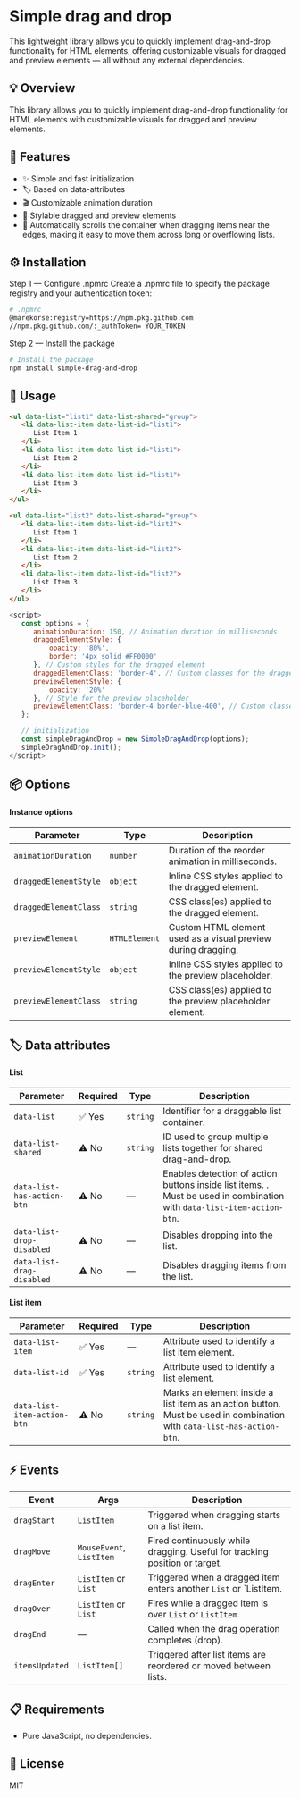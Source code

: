 # Simple drag and drop

This lightweight library allows you to quickly implement drag-and-drop functionality for HTML elements, offering customizable visuals for dragged and preview elements — all without any external dependencies.

## 💡 Overview

This library allows you to quickly implement drag-and-drop functionality for HTML elements with customizable visuals for dragged and preview elements.

## 🧩 Features

- ✨ Simple and fast initialization
- 🏷️ Based on data-attributes
- 🎬 Customizable animation duration
- 🎨 Stylable dragged and preview elements
- 🧲 Automatically scrolls the container when dragging items near the edges, making it easy to move them across long or overflowing lists.

## ⚙️ Installation
Step 1 — Configure .npmrc
Create a .npmrc file to specify the package registry and your authentication token:
 
```bash
# .npmrc
@marekorse:registry=https://npm.pkg.github.com
//npm.pkg.github.com/:_authToken= YOUR_TOKEN
```

Step 2 — Install the package

```bash
# Install the package
npm install simple-drag-and-drop
```


## 🚀 Usage

```html
<ul data-list="list1" data-list-shared="group">
   <li data-list-item data-list-id="list1">
      List Item 1
   </li>
   <li data-list-item data-list-id="list1">
      List Item 2
   </li>
   <li data-list-item data-list-id="list1">
      List Item 3
   </li>
</ul>

<ul data-list="list2" data-list-shared="group">
   <li data-list-item data-list-id="list2">
      List Item 1
   </li>
   <li data-list-item data-list-id="list2">
      List Item 2
   </li>
   <li data-list-item data-list-id="list2">
      List Item 3
   </li>
</ul>
```


```js
<script>
   const options = {
      animationDuration: 150, // Animation duration in milliseconds
      draggedElementStyle: { 
          opacity: '80%', 
          border: '4px solid #FF0000' 
      }, // Custom styles for the dragged element
      draggedElementClass: 'border-4', // Custom classes for the dragged element 
      previewElementStyle: { 
          opacity: '20%' 
      }, // Style for the preview placeholder
      previewElementClass: 'border-4 border-blue-400', // Custom classes for the preview placeholder
   };

   // initialization
   const simpleDragAndDrop = new SimpleDragAndDrop(options);
   simpleDragAndDrop.init();
</script>
```


## 📦 Options

#### Instance options

| Parameter                | Type          | Description                                                                 |
|--------------------------|---------------|-----------------------------------------------------------------------------|
| `animationDuration`      | `number`      | Duration of the reorder animation in milliseconds.                            |
| `draggedElementStyle`    | `object`      | Inline CSS styles applied to the dragged element.                          |
| `draggedElementClass`    | `string`      | CSS class(es) applied to the dragged element.                              |
| `previewElement`         | `HTMLElement` | Custom HTML element used as a visual preview during dragging.              |
| `previewElementStyle`    | `object`      | Inline CSS styles applied to the preview placeholder.                      |
| `previewElementClass`    | `string`      | CSS class(es) applied to the preview placeholder element.                  |



## 🏷️ Data attributes

#### List

| Parameter                    | Required | Type     | Description                                                                 |
|-----------------------------|----------|----------|-----------------------------------------------------------------------------|
| `data-list`                 | ✅ Yes   | `string` | Identifier for a draggable list container.                                  |
| `data-list-shared`          | ⚠️ No    | `string` | ID used to group multiple lists together for shared drag-and-drop.         |
| `data-list-has-action-btn`  | ⚠️ No    | —        | Enables detection of action buttons inside list items. . Must be used in combination with `data-list-item-action-btn`.|                     |
| `data-list-drop-disabled`   | ⚠️ No    | —        | Disables dropping into the list.                                           |
| `data-list-drag-disabled`   | ⚠️ No    | —        | Disables dragging items from the list.                                     |



#### List item

| Parameter                    | Required | Type     | Description                                                                 |
|-----------------------------|----------|----------|-----------------------------------------------------------------------------|
| `data-list-item`            | ✅ Yes   | —        | Attribute used to identify a list item element.                            |
| `data-list-id`              | ✅ Yes   | `string` | Attribute used to identify a list element.                        |
| `data-list-item-action-btn` | ⚠️ No    | `string` | Marks an element inside a list item as an action button. Must be used in combination with `data-list-has-action-btn`. |


## ⚡ Events



| Event           | Args                         | Description                                                                 |
|-----------------|------------------------------|-----------------------------------------------------------------------------|
| `dragStart`     | `ListItem`                   | Triggered when dragging starts on a list item.                             |
| `dragMove`      | `MouseEvent`, `ListItem`     | Fired continuously while dragging. Useful for tracking position or target. |
| `dragEnter`     | `ListItem` or `List`         | Triggered when a dragged item enters another `List` or `ListItem.            |
| `dragOver`      | `ListItem` or `List`         | Fires while a dragged item is over `List` or `ListItem`.                    |
| `dragEnd`       | —                            | Called when the drag operation completes (drop).                 |
| `itemsUpdated`  | `ListItem[]`                 | Triggered after list items are reordered or moved between lists.                |


 
## 📋 Requirements

- Pure JavaScript, no dependencies.

## 📄 License

MIT
